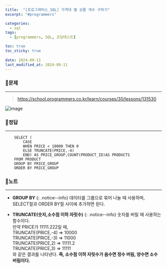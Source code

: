 ```yaml
---
title:  "[프로그래머스_SQL] 가격대 별 상품 개수 구하기"
excerpt: "#programmers"

categories:
  - sql
tags:
  - [programmers, SQL, 코딩테스트]

toc: true
toc_sticky: true
 
date: 2024-09-11
last_modified_at: 2024-09-11
---
```


### 📜문제
-----
> <https://school.programmers.co.kr/learn/courses/30/lessons/131530>  

![image](https://github.com/user-attachments/assets/6216ac41-b40d-4fbe-99ec-ac1e13eb7767)
  

### 📜정답
-----
```
    SELECT (
        CASE 
        WHEN PRICE < 10000 THEN 0
        ELSE TRUNCATE(PRICE,-4) 
        END) AS PRICE_GROUP,COUNT(PRODUCT_ID)AS PRODUCTS
    FROM PRODUCT 
    GROUP BY PRICE_GROUP
    ORDER BY PRICE_GROUP
```  
  
  
### 📜노트
-----
* **GROUP BY**
{: .notice--info}
데이터를 그룹으로 묶어 나눌 때 사용하며, SELECT절과 ORDER BY절 사이에 추가하면 된다.

* **TRUNCATE(숫자,소수점 이하 자릿수)**
{: .notice--info}
숫자를 버릴 때 사용하는 함수이다.  
만약 PRICE가 11111.222일 때,  
TRUNCATE(PRICE,-4) => 10000  
TRUNCATE(PRICE,-3) => 11000  
TRUNCATE(PRICE,2) => 11111.2  
TRUNCATE(PRICE,3) => 11111  
와 같은 결과를 나타낸다.
**즉, 소수점 이하 자릿수가 음수면 정수 버림, 양수면 소수 버림이다.**

